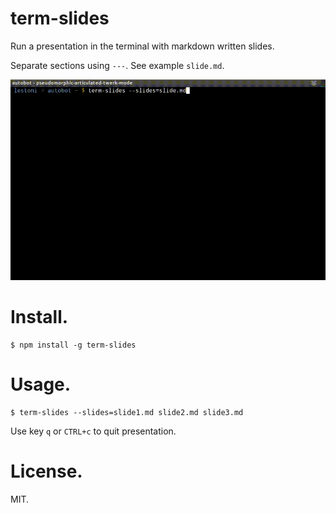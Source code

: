 # term-slides

Run a presentation in the terminal with markdown written slides.

Separate sections using `---`. See example `slide.md`.

![Screenshot of term-slides](./screenshot.gif)

# Install.

```
$ npm install -g term-slides
```

# Usage.

```
$ term-slides --slides=slide1.md slide2.md slide3.md

```

Use key `q` or `CTRL+c` to quit presentation.


# License.

MIT.
